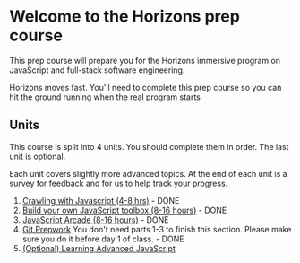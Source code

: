# Welcome to the Horizons prep course

This prep course will prepare you for the Horizons immersive program on
JavaScript and full-stack software engineering.

Horizons moves fast. You'll need to complete this prep course
so you can hit the ground running when the real program starts

## Units

This course is split into 4 units. You should complete them in order.
The last unit is optional.

Each unit covers slightly more advanced topics. At the end of each unit is a
survey for feedback and for us to help track your progress. 

1. [Crawling with Javascript (4-8 hrs)](1_crawling_with_js/README.md) - DONE
1. [Build your own JavaScript toolbox (8-16 hours)](2_your_toolbox/README.md) - DONE
1. [JavaScript Arcade (8-16 hours)](3_js_arcade/README.md) - DONE
1. [Git Prepwork](https://github.com/horizons-school-of-technology/git-prepwork) You don't need parts 1-3 to finish this section. Please make sure you do it before day 1 of class. - DONE 
1. [(Optional) Learning Advanced JavaScript](4_advanced_js/README.md)
